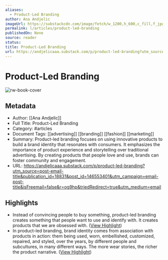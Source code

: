 ```yaml
---
aliases:
  - Product-Led Branding
author: Ana Andjelic
imageUrl: https://substackcdn.com/image/fetch/w_1200,h_600,c_fill,f_jpg,q_auto:good,fl_progressive:steep,g_auto/https%3A%2F%2Fsubstack-post-media.s3.amazonaws.com%2Fpublic%2Fimages%2Fb9b25ff3-130f-47c8-9093-8233472018b1_810x1090.png
permalink: l/articles/product-led-branding
publishedOn: None
source: reader
status: 
title: Product-Led Branding
url: https://andjelicaaa.substack.com/p/product-led-branding?utm_source=post-email-title&publication_id=18831&post_id=146553401&utm_campaign=email-post-title&isFreemail=false&r=og9hp&triedRedirect=true&utm_medium=email
---
```

# Product-Led Branding

![rw-book-cover](https://substackcdn.com/image/fetch/w_1200,h_600,c_fill,f_jpg,q_auto:good,fl_progressive:steep,g_auto/https%3A%2F%2Fsubstack-post-media.s3.amazonaws.com%2Fpublic%2Fimages%2Fb9b25ff3-130f-47c8-9093-8233472018b1_810x1090.png)

## Metadata

- Author: [[Ana Andjelic]]
- Full Title: Product-Led Branding
- Category: #articles
- Document Tags: [[advertising]] [[branding]] [[fashion]] [[marketing]]
- Summary: Product-led branding focuses on using innovative products to build a brand identity that resonates with consumers. It emphasizes the importance of product experience and storytelling over traditional advertising. By creating products that people love and use, brands can foster community and engagement.
- URL: https://andjelicaaa.substack.com/p/product-led-branding?utm_source=post-email-title&publication_id=18831&post_id=146553401&utm_campaign=email-post-title&isFreemail=false&r=og9hp&triedRedirect=true&utm_medium=email

## Highlights

- Instead of convincing people to buy something, product-led branding creates something that people want to use and identify with. It creates products that we are obsessed with. ([View Highlight](https://read.readwise.io/read/01jd4fd6parmrvddetsnyvvw9x))
- In product-led branding, brand identity comes from association with products in action: them being used, worn, embellished, customized, repaired, and styled, over the years, by different people and subcultures, in many different ways. The more wear stories, the richer the product narrative. ([View Highlight](https://read.readwise.io/read/01jd4fdpx342nk274mpfzsc6bk))
